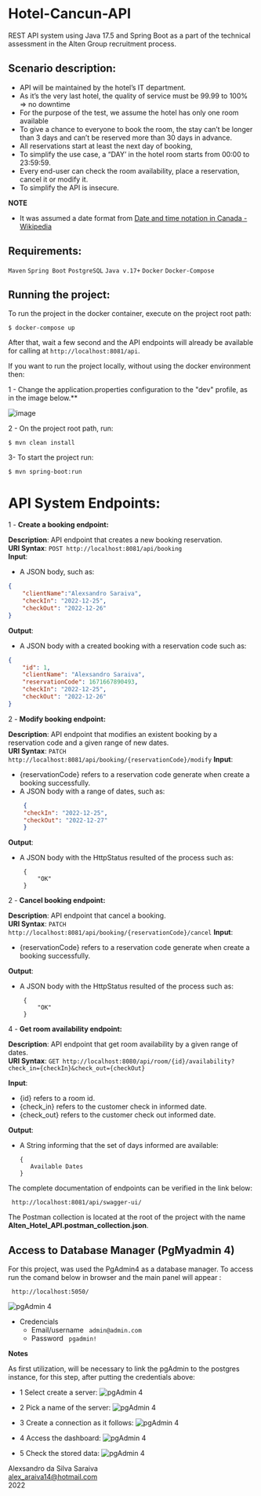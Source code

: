 

# Hotel-Cancun-API
REST API system using Java 17.5 and Spring Boot as a part of the technical assessment in the Alten Group recruitment process.

## Scenario description:

- API will be maintained by the hotel’s IT department.
- As it’s the very last hotel, the quality of service must be 99.99 to 100% => no downtime
- For the purpose of the test, we assume the hotel has only one room available
- To give a chance to everyone to book the room, the stay can’t be longer than 3 days and can’t be reserved more than 30 days in advance.
- All reservations start at least the next day of booking,
- To simplify the use case, a “DAY’ in the hotel room starts from 00:00 to 23:59:59.
- Every end-user can check the room availability, place a reservation, cancel it or modify it.
- To simplify the API is insecure.


**NOTE** 

- It was assumed a date format from [Date and time notation in Canada - Wikipedia](https://en.wikipedia.org/wiki/Date_and_time_notation_in_Canada#:~:text=The%20YYYY%20%2D%20MM%20%2D%20DD%20format%20is%20the%20only%20method%20of,formats%20often%20results%20in%20misinterpretation)



## Requirements:

```Maven```
```Spring Boot```
```PostgreSQL```
```Java v.17+```
```Docker```
```Docker-Compose```

## Running the project:

To run the project in the docker container, execute on the project root path:

`$ docker-compose up `

After that, wait a few second and the API endpoints will already be available for calling at `http://localhost:8081/api`.


If you want to run the project locally, without using the docker environment then:

1 - Change the application.properties configuration to the "dev" profile, as in the image below.**

![image](https://user-images.githubusercontent.com/13324028/142736124-9a2370e1-f728-4489-8659-ff8dd5a2fa04.png)

2 - On the project root path, run:

`$ mvn clean install`

3- To start the project run:

`$ mvn spring-boot:run`


# API System Endpoints:

1 - **Create a booking endpoint:**

**Description**: API endpoint that creates a new booking reservation.\
**URI Syntax**: `POST http://localhost:8081/api/booking`  
**Input**:
- A JSON body, such as:
```json
{
    "clientName":"Alexsandro Saraiva",
    "checkIn": "2022-12-25",
    "checkOut": "2022-12-26"
}
```
**Output**:
- A JSON body with a created booking with a reservation code such as:
```json
{
    "id": 1,
    "clientName": "Alexsandro Saraiva",
    "reservationCode": 1671667890493,
    "checkIn": "2022-12-25",
    "checkOut": "2022-12-26"
}
```

2 - **Modify  booking endpoint:**

**Description**: API endpoint that modifies an existent booking by a reservation code and a given range of new dates.\
**URI Syntax**: `PATCH http://localhost:8081/api/booking/{reservationCode}/modify`
**Input**:
- {reservationCode} refers to a reservation code generate when create a booking successfully.
- A JSON body with a range of dates, such as:
   ```json
    {
    "checkIn": "2022-12-25",
    "checkOut": "2022-12-27"
    }
   ```
**Output**:
- A JSON body with the HttpStatus resulted of the process such as:
   ```HttpStatus
    {
        "OK"
    }
   ```
  
2 - **Cancel booking endpoint:**

**Description**: API endpoint that cancel a booking.\
**URI Syntax**: `PATCH http://localhost:8081/api/booking/{reservationCode}/cancel`
**Input**:
- {reservationCode} refers to a reservation code generate when create a booking successfully.

**Output**:
- A JSON body with the HttpStatus resulted of the process such as:
   ```HttpStatus
    {
        "OK"
    }
   ```




4 - **Get room availability endpoint:**

**Description**: API endpoint that get room availability by a given range of dates.\
**URI Syntax**: `GET http://localhost:8080/api/room/{id}/availability?check_in={checkIn}&check_out={checkOut}`

**Input**:
- {id} refers to a room id.
- {check_in} refers to the customer check in informed date.
- {check_out} refers to the customer check out informed date.



**Output**:
- A String informing that the set of days informed are available:
    ```String
    {
       Available Dates
    }
   ```

The complete documentation of endpoints can be verified in the link below:

``` 
 http://localhost:8081/api/swagger-ui/
```   

The Postman collection is located at the root of the project with the name **Alten_Hotel_API.postman_collection.json**.

## Access to Database Manager (PgMyadmin 4)

For this project, was used the PgAdmin4 as a database manager. To access run the comand below in browser and 
the main panel will appear :
``` 
 http://localhost:5050/
``` 

![pgAdmin 4 ](assets/images/dbase/pg_admin.png)

- Credencials
  -  Email/username
  ` admin@admin.com`
  -  Password
     ` pgadmin!`

**Notes**

As first utilization, will be necessary to link the pgAdmin to the postgres instance, for this step, 
after putting the credentials above:

- 1 Select create a server:
  ![pgAdmin 4 ](assets/images/dbase/1-add-server.png)


- 2 Pick a name of the server:
![pgAdmin 4 ](assets/images/dbase/2-create-server.png)


- 3 Create a connection as it follows:
![pgAdmin 4 ](assets/images/dbase/3-create-conection.png)


- 4 Access the dashboard:
![pgAdmin 4 ](assets/images/dbase/4-dashboard.png)


- 5 Check the stored data:
![pgAdmin 4 ](assets/images/dbase/5-query.png)


Alexsandro da Silva Saraiva \
alex_araiva14@hotmail.com\
2022 

